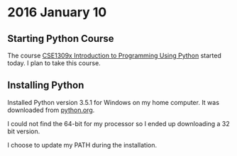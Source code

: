 # 2016 January 10  
 
## Starting Python Course  
The course [CSE1309x Introduction to Programming Using Python](https://courses.edx.org/courses/course-v1:UTAx+CSE1309x+2016T1/info) started today. I plan to take this course.  

## Installing Python
Installed Python version 3.5.1 for Windows on my home computer. It was downloaded from [python.org](https://www.python.org/downloads/).

I could not find the 64-bit for my processor so I ended up downloading a 32 bit version.

I choose to update my PATH during the installation.  
